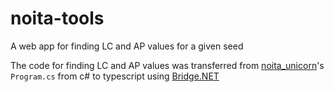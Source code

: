 # noita-tools

A web app for finding LC and AP values for a given seed

The code for finding LC and AP values was transferred from [noita_unicorn](https://github.com/SaphireLattice/noita_unicorn)'s `Program.cs` from c# to typescript using [Bridge.NET](https://github.com/bridgedotnet/Bridge/)

